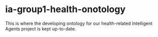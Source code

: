 # ia-group1-health-onotology
This is where the developing ontology for our health-related Intelligent Agents project is kept up-to-date.
